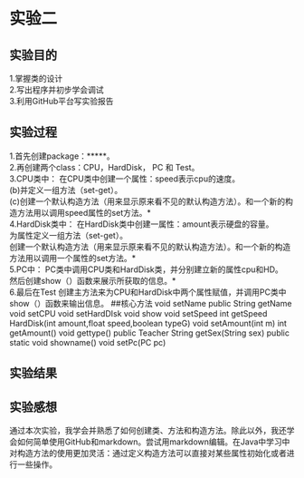 # 实验二
## 实验目的
1.掌握类的设计  
2.写出程序并初步学会调试  
3.利用GitHub平台写实验报告  
## 实验过程
1.首先创建package：*****。  
2.再创建两个class：CPU，HardDisk， PC 和 Test。  
3.CPU类中：
在CPU类中创建一个属性：speed表示cpu的速度。    
(b)并定义一组方法（set-get）。   
(c)创建一个默认构造方法（用来显示原来看不见的默认构造方法）。和一个新的构造方法用以调用speed属性的set方法。*    
4.HardDisk类中：
在HardDisk类中创建一属性：amount表示硬盘的容量。    
为属性定义一组方法（set-get）。   
创建一个默认构造方法（用来显示原来看不见的默认构造方法）。和一个新的构造方法用以调用一个属性的set方法。*    
5.PC中：
PC类中调用CPU类和HardDisk类，并分别建立新的属性cpu和HD。    
然后创建show（）函数来展示所获取的信息。*    
6.最后在Test 创建主方法来为CPU和HardDisk中两个属性赋值，并调用PC类中show（）函数来输出信息。
##核心方法
void setName
public String getName
void setCPU
void setHardDIsk
void show
void setSpeed
int getSpeed
HardDisk(int amount,float speed,boolean typeG)
void setAmount(int m)
int getAmount()
void gettype()
public Teacher
String getSex(String sex)
public static void showname()
void setPc(PC pc)
## 实验结果
## 实验感想  
通过本次实验，我学会并熟悉了如何创建类、方法和构造方法。除此以外，我还学会如何简单使用GitHub和markdown。尝试用markdown编辑。在Java中学习中对构造方法的使用更加灵活：通过定义构造方法可以直接对某些属性初始化或者进行一些操作。
